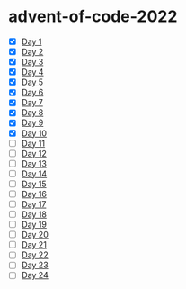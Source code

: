 # advent-of-code-2022
- [x] [Day 1](https://adventofcode.com/2022/day/1)
- [x] [Day 2](https://adventofcode.com/2022/day/2)
- [x] [Day 3](https://adventofcode.com/2022/day/3)
- [x] [Day 4](https://adventofcode.com/2022/day/4)
- [x] [Day 5](https://adventofcode.com/2022/day/5)
- [x] [Day 6](https://adventofcode.com/2022/day/6)
- [x] [Day 7](https://adventofcode.com/2022/day/7)
- [x] [Day 8](https://adventofcode.com/2022/day/8)
- [x] [Day 9](https://adventofcode.com/2022/day/9)
- [x] [Day 10](https://adventofcode.com/2022/day/10)
- [ ] [Day 11]()
- [ ] [Day 12]()
- [ ] [Day 13]()
- [ ] [Day 14]()
- [ ] [Day 15]()
- [ ] [Day 16]()
- [ ] [Day 17]()
- [ ] [Day 18]()
- [ ] [Day 19]()
- [ ] [Day 20]()
- [ ] [Day 21]()
- [ ] [Day 22]()
- [ ] [Day 23]()
- [ ] [Day 24]()
